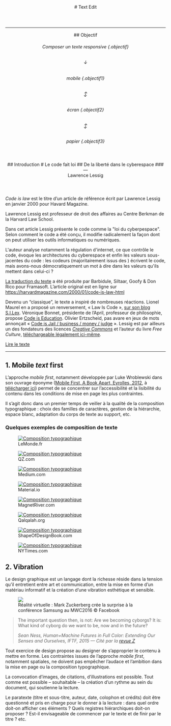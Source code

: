 
<header markdown="1">
# Text Edit
</header>

***


<header markdown="1" id="intro" >
## <span>Objectif</span>

###### Composer un texte *responsive*  {.objectif}
###### ↓
###### mobile {.objectif1}
###### ↕
###### écran {.objectif2}
###### ↕
###### papier {.objectif3}
</header>


<header id="cil"  markdown="1" >
## <span>Introduction</span>
# Le code fait loi
## De la liberté dans le cyberespace
### — <br>Lawrence Lessig
</header>

*Code is law* est le titre d’un article de référence écrit par Lawrence Lessig en janvier 2000 pour Havard Magazine.

Lawrence Lessig est professeur de droit des affaires au Centre Berkman de la Harvard Law School.

Dans cet article Lessig présente le code comme la "loi du cyberpespace". Selon comment le code a été conçu, il modifie radicalement la façon dont on peut utiliser les outils informatiques ou numériques.

L'auteur analyse notamment la régulation d'internet, ce que contrôle le code, évoque les architectures du cyberespace et enfin les valeurs sous-jacentes du code : les codeurs (majoritairement issus des ) écrivent le code, mais avons-nous démocratiquement un mot à dire dans les valeurs qu'ils mettent dans celui-ci ?

[La traduction du texte](https://framablog.org/2010/05/22/code-is-law-lessig/) a été produite par Barbidule, Siltaar, Goofy & Don Rico pour Framasoft. L’article original est en ligne sur https://harvardmagazine.com/2000/01/code-is-law-html

Devenu un “classique”, le texte a inspiré de nombreuses réactions. Lionel Maurel en a proposé un renversement, « Law Is Code », [sur son blog S.I.Lex](https://scinfolex.com/2014/01/24/comment-code-is-law-sest-renverse-en-law-is-code/). Véronique Bonnet, présidente de l’April, professeur de philosophie, propose [Code is Education](https://www.april.org/code-education-un-editorial-de-rentree-de-veronique-bonnet-presidente-de-l-april). Olivier Ertzscheid, pas avare en jeux de mots annonçait « [Code is Jail / business / money / judge](https://affordance.typepad.com/mon_weblog/2015/03/code-is-law-and-code-is-jail.html) ».  Lessig est par ailleurs un des fondateurs des licences [*Creative Commons*](https://creativecommons.org/) et l’auteur du livre *Free Culture*, [téléchargeable légalement ici-même](../zones/texts/lessing_freeculture.odt).


<a class="button" href="https://framablog.org/2010/05/22/code-is-law-lessig/"><span>Lire le texte</span></a>

****


<section id="mobile"  markdown="1" >

## <span>1. Mobile *text* first</span>

L’approche *mobile first*, notamment développée par Luke Wroblewski dans son ouvrage éponyme ([Mobile First, A Book Apart, Eyrolles, 2012](http://static.lukew.com/MobileFirst_LukeW.pdf), à [télécharger ici](https://www.dropbox.com/s/u07bwpgbkjkdoem/Mobile_first_ed1_v1.pdf?dl=0)) permet de se concentrer sur l’accessibilité et la lisibilité du contenu dans les conditions de mise en page les plus contraintes.

Il s’agit donc dans un premier temps de veiller à la qualité de la composition typographique : choix des familles de caractères, gestion de la hiérarchie, espace blanc, adaptation du corps de texte au support, etc.

### Quelques exemples de composition de texte 

<div class="scrollables"  markdown="1" >

  <figure>
    <a href="https://www.lemonde.fr/big-browser/article/2020/07/17/les-emojis-au-c-ur-de-batailles-de-representation_6046552_4832693.html"><img src="images/lemonde.png" alt="Composition typographique"></a> 
    <figcaption>LeMonde.fr</figcaption>
  </figure>
  <figure>
    <a href="https://qz.com/africa/1931111/googles-project-taara-to-deliver-fast-speed-internet-to-africans/"><img src="images/qz.png" alt="Composition typographique"></a> 
    <figcaption>QZ.com</figcaption>
  </figure>
  <figure>
    <a href="https://modus.medium.com/on-the-visual-weariness-of-the-web-8af1c969ce73"><img src="images/medium.png" alt="Composition typographique"></a> 
    <figcaption>Medium.com</figcaption>
  </figure>
  <figure>
    <a href="https://material.io/design/typography/the-type-system.html"><img src="images/material.png" alt="Composition typographique"></a> 
    <figcaption>Material.io</figcaption>
  </figure>
  <figure>
    <a href="http://magnetriver.com/contents/the-room-of-fulfilled-dreams"><img src="images/magnet.png" alt="Composition typographique"></a> 
    <figcaption>MagnetRiver.com</figcaption>
  </figure>
  <figure>
    <a href="https://qalqalah.org/fr/carnets-de-recherche/myriam-suchet-opening-en-forme-de-mind-opener"><img src="images/qalqalah.png" alt="Composition typographique"></a> 
    <figcaption>Qalqalah.org</figcaption>
  </figure>
  <figure>
    <a href="https://shapeofdesignbook.com/chapters/00-introduction/"><img src="images/shapeofdesignbook.png" alt="Composition typographique"></a> 
    <figcaption>ShapeOfDesignBook.com</figcaption>
  </figure>
  <figure>
    <a href="https://www.nytimes.com/interactive/2020/11/07/magazine/election-voting-democracy.html"><img src="images/nytimes.png" alt="Composition typographique"></a> 
    <figcaption>NYTimes.com</figcaption>
  </figure>

</div>

</section>

<section id="mobile"  markdown="1" >

## <span>2. Vibration</span>

Le design graphique est un langage dont la richesse réside dans la tension qu’il entretient entre art et communication, entre la mise en forme d’un matériau informatif et la création d’une vibration esthétique et sensible. 

<figure>
  <img src="images/mark-zuckerberg-samsung-unpacked-2016.jpg">
  <figcaption>Réalité virtuelle : Mark Zuckerberg crée la surprise à la conférence Samsung au MWC2016 © Facebook</figcaption>
</figure>
<blockquote> 
  <p>The important question then, is not: Are we becoming cyborgs? It is: What kind of cyborg do we want to be, now and in the future?</p>
  <cite>
  Sean Ness, <i>Human+Machine Futures in Full Color: Extending Our Senses and Ourselves</i>, IFTF, 2015 — Cité par la <a href="http://www.zite.fr/wp-content/uploads/2017/11/Brochure_Z9_Google.pdf">revue Z</a></cite>  
</blockquote>

Tout exercice de design propose au designer de s’approprier le contenu à mettre en forme. Les contraintes issues de l’approche *mobile first*, notamment spatiales, ne doivent pas empêcher l’audace et l’ambition dans la mise en page ou la composition typographique. 

La convocation d’images, de citations, d’illustrations est possible. Tout comme est possible – souhaitable – la création d’un rythme au sein du document, qui soutienne la lecture.

Le paratexte (titre et sous-titre, auteur, date, colophon et crédits) doit être questionné et pris en charge pour le donner à la lecture : dans quel ordre doit-on afficher ces éléments ? Quels registres hiérarchiques doit-on proposer ? Est-il envisageable de commencer par le texte et de finir par le titre ? etc.

</section>